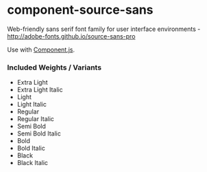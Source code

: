 component-source-sans
=====================

Web-friendly sans serif font family for user interface environments - http://adobe-fonts.github.io/source-sans-pro

Use with [Component.js](https://github.com/componentjs/component).

### Included Weights / Variants

* Extra Light
* Extra Light Italic
* Light
* Light Italic
* Regular
* Regular Italic
* Semi Bold
* Semi Bold Italic
* Bold
* Bold Italic
* Black
* Black Italic
